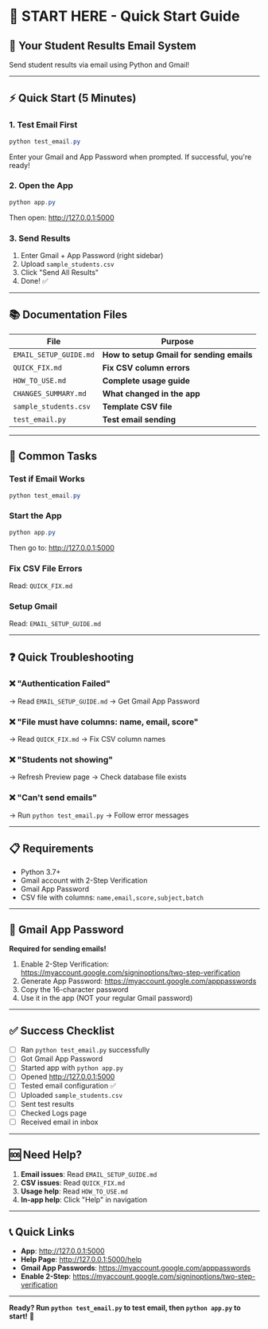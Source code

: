 # 🚀 START HERE - Quick Start Guide

## 📧 Your Student Results Email System

Send student results via email using Python and Gmail!

---

## ⚡ Quick Start (5 Minutes)

### 1. Test Email First

```powershell
python test_email.py
```

Enter your Gmail and App Password when prompted. If successful, you're ready!

### 2. Open the App

```powershell
python app.py
```

Then open: http://127.0.0.1:5000

### 3. Send Results

1. Enter Gmail + App Password (right sidebar)
2. Upload `sample_students.csv`
3. Click "Send All Results"
4. Done! ✅

---

## 📚 Documentation Files

| File | Purpose |
|------|---------|
| `EMAIL_SETUP_GUIDE.md` | **How to setup Gmail for sending emails** |
| `QUICK_FIX.md` | **Fix CSV column errors** |
| `HOW_TO_USE.md` | **Complete usage guide** |
| `CHANGES_SUMMARY.md` | **What changed in the app** |
| `sample_students.csv` | **Template CSV file** |
| `test_email.py` | **Test email sending** |

---

## 🎯 Common Tasks

### Test if Email Works
```powershell
python test_email.py
```

### Start the App
```powershell
python app.py
```
Then go to: http://127.0.0.1:5000

### Fix CSV File Errors
Read: `QUICK_FIX.md`

### Setup Gmail
Read: `EMAIL_SETUP_GUIDE.md`

---

## ❓ Quick Troubleshooting

### ❌ "Authentication Failed"
→ Read `EMAIL_SETUP_GUIDE.md` → Get Gmail App Password

### ❌ "File must have columns: name, email, score"
→ Read `QUICK_FIX.md` → Fix CSV column names

### ❌ "Students not showing"
→ Refresh Preview page → Check database file exists

### ❌ "Can't send emails"
→ Run `python test_email.py` → Follow error messages

---

## 📋 Requirements

- Python 3.7+
- Gmail account with 2-Step Verification
- Gmail App Password
- CSV file with columns: `name,email,score,subject,batch`

---

## 🔐 Gmail App Password

**Required for sending emails!**

1. Enable 2-Step Verification: https://myaccount.google.com/signinoptions/two-step-verification
2. Generate App Password: https://myaccount.google.com/apppasswords
3. Copy the 16-character password
4. Use it in the app (NOT your regular Gmail password)

---

## ✅ Success Checklist

- [ ] Ran `python test_email.py` successfully
- [ ] Got Gmail App Password
- [ ] Started app with `python app.py`
- [ ] Opened http://127.0.0.1:5000
- [ ] Tested email configuration ✅
- [ ] Uploaded `sample_students.csv`
- [ ] Sent test results
- [ ] Checked Logs page
- [ ] Received email in inbox

---

## 🆘 Need Help?

1. **Email issues**: Read `EMAIL_SETUP_GUIDE.md`
2. **CSV issues**: Read `QUICK_FIX.md`
3. **Usage help**: Read `HOW_TO_USE.md`
4. **In-app help**: Click "Help" in navigation

---

## 📞 Quick Links

- **App**: http://127.0.0.1:5000
- **Help Page**: http://127.0.0.1:5000/help
- **Gmail App Passwords**: https://myaccount.google.com/apppasswords
- **Enable 2-Step**: https://myaccount.google.com/signinoptions/two-step-verification

---

**Ready? Run `python test_email.py` to test email, then `python app.py` to start!** 🚀

